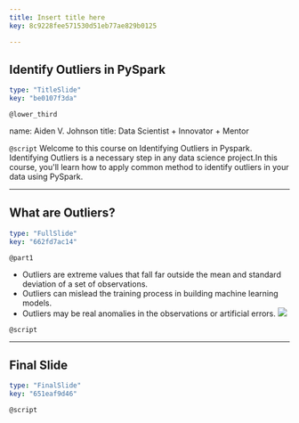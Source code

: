 ```yaml
---
title: Insert title here
key: 8c9228fee571530d51eb77ae829b0125

---
```

## Identify Outliers in PySpark

```yaml
type: "TitleSlide"
key: "be0107f3da"
```

`@lower_third`

name: Aiden V. Johnson
title: Data Scientist + Innovator + Mentor


`@script`
Welcome to this course on Identifying Outliers in Pyspark. Identifying Outliers is a necessary step in any data science project.In this course, you'll learn how to apply common method to identify outliers in your data using PySpark.


---
## What are Outliers?

```yaml
type: "FullSlide"
key: "662fd7ac14"
```

`@part1`
- Outliers are extreme values that fall far outside the mean and standard deviation of a set of observations.
- Outliers can mislead the training process in building machine learning models.
- Outliers may be real anomalies in the observations or artificial errors.
![](https://www.google.com/url?sa=i&source=images&cd=&cad=rja&uact=8&ved=2ahUKEwi-gMDr-c3fAhWpg1QKHS3IAEsQjRx6BAgBEAU&url=https%3A%2F%2Fwww.geeksforgeeks.org%2Fpython-implementation-of-polynomial-regression%2F&psig=AOvVaw1jlYh1dwohvSg3kaBhZKYc&ust=1546479031262605)


`@script`



---
## Final Slide

```yaml
type: "FinalSlide"
key: "651eaf9d46"
```

`@script`


